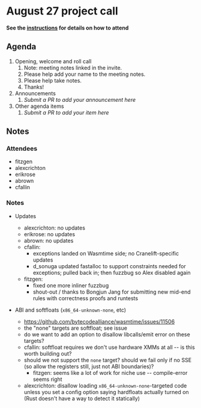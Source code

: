 # August 27 project call

**See the [instructions](../README.md) for details on how to attend**

## Agenda
1. Opening, welcome and roll call
    1. Note: meeting notes linked in the invite.
    1. Please help add your name to the meeting notes.
    1. Please help take notes.
    1. Thanks!
1. Announcements
    1. _Submit a PR to add your announcement here_
1. Other agenda items
    1. _Submit a PR to add your item here_

## Notes

### Attendees

- fitzgen
- alexcrichton
- erikrose
- abrown
- cfallin

### Notes

- Updates
  - alexcrichton: no updates
  - erikrose: no updates
  - abrown: no updates
  - cfallin:
    - exceptions landed on Wasmtime side; no Cranelift-specific
      updates
    - d_sonuga updated fastalloc to support constraints needed for
      exceptions; pulled back in; then fuzzbug so Alex disabled again
  - fitzgen:
    - fixed one more inliner fuzzbug
    - shout-out / thanks to Bongjun Jang for submitting new mid-end
      rules with correctness proofs and runtests

- ABI and softfloats (`x86_64-unknown-none`, etc)
  - https://github.com/bytecodealliance/wasmtime/issues/11506
  - the "none" targets are softfloat; see issue
  - do we want to add an option to disallow libcalls/emit error on
    these targets?
  - cfallin: softfloat requires we don't use hardware XMMs at all --
    is this worth building out?
  - should we not support the `none` target? should we fail only if no
    SSE (so allow the registers still, just not ABI boundaries)?
    - fitzgen: seems like a lot of work for niche use -- compile-error
      seems right
  - alexcrichton: disallow loading `x86_64-unknown-none`-targeted code
    unless you set a config option saying hardfloats actually turned
    on (Rust doesn't have a way to detect it statically)
